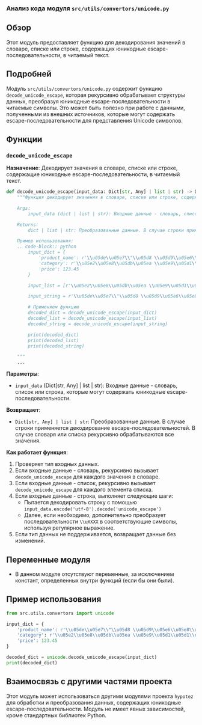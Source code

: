 ### Анализ кода модуля `src/utils/convertors/unicode.py`

## Обзор

Этот модуль предоставляет функцию для декодирования значений в словаре, списке или строке, содержащих юникодные escape-последовательности, в читаемый текст.

## Подробней

Модуль `src/utils/convertors/unicode.py` содержит функцию `decode_unicode_escape`, которая рекурсивно обрабатывает структуры данных, преобразуя юникодные escape-последовательности в читаемые символы. Это может быть полезно при работе с данными, полученными из внешних источников, которые могут содержать escape-последовательности для представления Unicode символов.

## Функции

### `decode_unicode_escape`

**Назначение**: Декодирует значения в словаре, списке или строке, содержащие юникодные escape-последовательности, в читаемый текст.

```python
def decode_unicode_escape(input_data: Dict[str, Any] | list | str) -> Dict[str, Any] | list | str:
    """Функция декодирует значения в словаре, списке или строке, содержащие юникодные escape-последовательности, в читаемый текст.

    Args:
        input_data (dict | list | str): Входные данные - словарь, список или строка, которые могут содержать юникодные escape-последовательности.

    Returns:
        dict | list | str: Преобразованные данные. В случае строки применяется декодирование escape-последовательностей. В случае словаря или списка рекурсивно обрабатываются все значения.

    Пример использования:
    .. code-block:: python
        input_dict = {
            'product_name': r'\\u05de\\u05e7\\"\\u05d8 \\u05d9\\u05e6\\u05e8\\u05df\\nH510M K V2',
            'category': r'\\u05e2\\u05e8\\u05db\\u05ea \\u05e9\\u05d1\\u05d1\\u05d9\\u05dd',
            'price': 123.45
        }

        input_list = [r'\\u05e2\\u05e8\\u05db\\u05ea \\u05e9\\u05d1\\u05d1\\u05d9\\u05dd', r'H510M K V2']

        input_string = r'\\u05de\\u05e7\\"\\u05d8 \\u05d9\\u05e6\\u05e8\\u05df\\nH510M K V2'

        # Применяем функцию
        decoded_dict = decode_unicode_escape(input_dict)
        decoded_list = decode_unicode_escape(input_list)
        decoded_string = decode_unicode_escape(input_string)

        print(decoded_dict)
        print(decoded_list)
        print(decoded_string)

    """
    ...
```

**Параметры**:

-   `input_data` (Dict[str, Any] | list | str): Входные данные - словарь, список или строка, которые могут содержать юникодные escape-последовательности.

**Возвращает**:

-   `Dict[str, Any] | list | str`: Преобразованные данные. В случае строки применяется декодирование escape-последовательностей. В случае словаря или списка рекурсивно обрабатываются все значения.

**Как работает функция**:

1.  Проверяет тип входных данных.
2.  Если входные данные - словарь, рекурсивно вызывает `decode_unicode_escape` для каждого значения в словаре.
3.  Если входные данные - список, рекурсивно вызывает `decode_unicode_escape` для каждого элемента списка.
4.  Если входные данные - строка, выполняет следующие шаги:
    - Пытается декодировать строку с помощью `input_data.encode('utf-8').decode('unicode_escape')`
    - Далее, если необходимо, дополнительно преобразует последовательности `\\uXXXX` в соответствующие символы, используя регулярное выражение.
5.  Если тип данных не поддерживается, возвращает данные без изменений.

## Переменные модуля

-   В данном модуле отсутствуют переменные, за исключением констант, определенных внутри функций (если бы они были).

## Пример использования

```python
from src.utils.convertors import unicode

input_dict = {
    'product_name': r'\\u05de\\u05e7\\"\\u05d8 \\u05d9\\u05e6\\u05e8\\u05df\\nH510M K V2',
    'category': r'\\u05e2\\u05e8\\u05db\\u05ea \\u05e9\\u05d1\\u05d1\\u05d9\\u05dd',
    'price': 123.45
}

decoded_dict = unicode.decode_unicode_escape(input_dict)
print(decoded_dict)
```

## Взаимосвязь с другими частями проекта

Этот модуль может использоваться другими модулями проекта `hypotez` для обработки и преобразования данных, содержащих юникодные escape-последовательности. Модуль не имеет явных зависимостей, кроме стандартных библиотек Python.